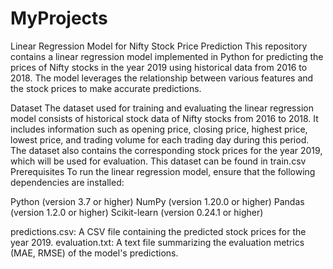 # MyProjects

Linear Regression Model for Nifty Stock Price Prediction
This repository contains a linear regression model implemented in Python for predicting the prices of Nifty stocks in the year 2019 using historical data from 2016 to 2018. The model leverages the relationship between various features and the stock prices to make accurate predictions.

Dataset
The dataset used for training and evaluating the linear regression model consists of historical stock data of Nifty stocks from 2016 to 2018. It includes information such as opening price, closing price, highest price, lowest price, and trading volume for each trading day during this period. The dataset also contains the corresponding stock prices for the year 2019, which will be used for evaluation.
This dataset can be found in train.csv
Prerequisites
To run the linear regression model, ensure that the following dependencies are installed:

Python (version 3.7 or higher)
NumPy (version 1.20.0 or higher)
Pandas (version 1.2.0 or higher)
Scikit-learn (version 0.24.1 or higher)

predictions.csv: A CSV file containing the predicted stock prices for the year 2019.
evaluation.txt: A text file summarizing the evaluation metrics (MAE, RMSE) of the model's predictions.

